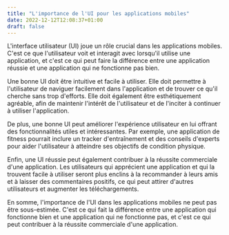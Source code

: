 ```yaml
---
title: "L'importance de l'UI pour les applications mobiles"
date: 2022-12-12T12:08:37+01:00
draft: false
---
```

L'interface utilisateur (UI) joue un rôle crucial dans les applications mobiles. C'est ce que l'utilisateur voit et interagit avec lorsqu'il utilise une application, et c'est ce qui peut faire la différence entre une application réussie et une application qui ne fonctionne pas bien.

Une bonne UI doit être intuitive et facile à utiliser. Elle doit permettre à l'utilisateur de naviguer facilement dans l'application et de trouver ce qu'il cherche sans trop d'efforts. Elle doit également être esthétiquement agréable, afin de maintenir l'intérêt de l'utilisateur et de l'inciter à continuer à utiliser l'application.

De plus, une bonne UI peut améliorer l'expérience utilisateur en lui offrant des fonctionnalités utiles et intéressantes. Par exemple, une application de fitness pourrait inclure un tracker d'entraînement et des conseils d'experts pour aider l'utilisateur à atteindre ses objectifs de condition physique.

Enfin, une UI réussie peut également contribuer à la réussite commerciale d'une application. Les utilisateurs qui apprécient une application et qui la trouvent facile à utiliser seront plus enclins à la recommander à leurs amis et à laisser des commentaires positifs, ce qui peut attirer d'autres utilisateurs et augmenter les téléchargements.

En somme, l'importance de l'UI dans les applications mobiles ne peut pas être sous-estimée. C'est ce qui fait la différence entre une application qui fonctionne bien et une application qui ne fonctionne pas, et c'est ce qui peut contribuer à la réussite commerciale d'une application.
